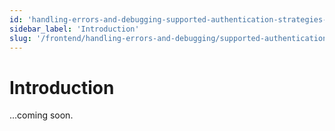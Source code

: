 ```yaml
---
id: 'handling-errors-and-debugging-supported-authentication-strategies-introduction'
sidebar_label: 'Introduction'
slug: '/frontend/handling-errors-and-debugging/supported-authentication-strategies/introduction'
---
```


# Introduction

...coming soon.
